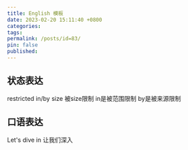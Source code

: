 ```yaml
---
title: English 模板
date: 2023-02-20 15:11:40 +0800
categories: 
tags: 
permalink: /posts/id=83/
pin: false
published:
---
```

## 状态表达



restricted in/by size  被size限制   in是被范围限制  by是被来源限制


## 口语表达


Let's dive in    让我们深入

